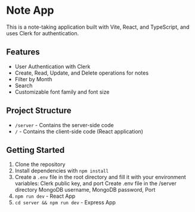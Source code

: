 # Note App

This is a note-taking application built with Vite, React, and TypeScript, and uses Clerk for authentication.

## Features

- User Authentication with Clerk
- Create, Read, Update, and Delete operations for notes
- Filter by Month
- Search
- Customizable font family and font size
  
## Project Structure

- `/server` - Contains the server-side code
- `/` - Contains the client-side code (React application)

## Getting Started

1. Clone the repository
2. Install dependencies with `npm install`
3. Create a `.env` file in the root directory and fill it with your environment variables:
   Clerk public key, and port
   Create .env file in the /server directory
     MongoDB username, MongoDB password, Port
5. ```npm run dev``` - React App
6. ```cd server && npm run dev``` - Express App
